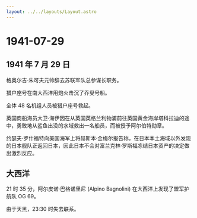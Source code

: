 ```yaml
---
layout: ../../layouts/Layout.astro
---
```


# 1941-07-29

## 1941 年 7 月 29 日

格奥尔吉·朱可夫元帅辞去苏联军队总参谋长职务。

猎户座号在南大西洋用炮火击沉了乔叟号船。

全体 48 名机组人员被猎户座号救起。

英国商船海员大卫·海伊因在从英国英格兰利物浦前往英国黄金海岸塔科拉迪的途中，勇敢地从鲨鱼出没的水域救出一名船员，而被授予阿尔伯特勋章。

约瑟夫·罗什福特向美国海军上将赫斯本·金梅尔报告称，在日本本土海域以外发现的日本舰队正返回日本，因此日本不会对富兰克林·罗斯福冻结日本资产的决定做出激烈反应。

## 大西洋

21 时 35 分，阿尔皮诺·巴格诺里尼 (Alpino Bagnolini)
在大西洋上发现了盟军护航队 OG 69。

由于天黑，23:30 时失去联系。